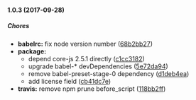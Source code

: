 #### 1.0.3 (2017-09-28)

##### Chores

* **babelrc:** fix node version number ([68b2bb27](https://github.com/easyops-cn/git-exec-and-restage/commit/68b2bb275bc9a52da5dd3e1a5f53dda8768765aa))
* **package:**
  * depend core-js 2.5.1 directly ([c1cc3182](https://github.com/easyops-cn/git-exec-and-restage/commit/c1cc3182d44fc96a4631f726b2430a3f29c571e6))
  * upgrade babel-* devDependencies ([5e72da94](https://github.com/easyops-cn/git-exec-and-restage/commit/5e72da9416312cb7e6ad0a797bc9f0b0adb7ef5b))
  * remove babel-preset-stage-0 dependency ([d1deb4ea](https://github.com/easyops-cn/git-exec-and-restage/commit/d1deb4eada19e29afa41bf7e1aa6a96c1ac7869e))
  * add license field ([cb41dc7e](https://github.com/easyops-cn/git-exec-and-restage/commit/cb41dc7e70c0cca26253924eb4489faccb6fd4e3))
* **travis:** remove npm prune before_script ([118bb2ff](https://github.com/easyops-cn/git-exec-and-restage/commit/118bb2ffeb31423736f73f741d24af256424a2e8))

